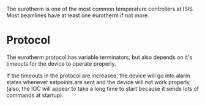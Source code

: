 The eurotherm is one of the most common temperature controllers at ISIS. Most beamlines have at least one eurotherm if not more.

# Protocol

The eurotherm protocol has variable terminators, but also depends on it's timeouts for the device to operate properly.

If the timeouts in the protocol are increased, the device will go into alarm states whenever setpoints are sent and the device will not work properly (also, the IOC will appear to take a long time to start because it sends lots of commands at startup).